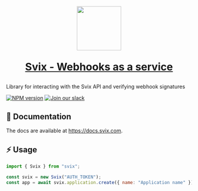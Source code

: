 <h1 align="center">
  <a href="https://www.svix.com">
    <img width="120" src="https://avatars.githubusercontent.com/u/80175132?s=200&v=4" />
    <p align="center">Svix - Webhooks as a service</p>
  </a>
</h1>

Library for interacting with the Svix API and verifying webhook signatures

[![NPM version](https://img.shields.io/npm/v/svix.svg)](https://www.npmjs.com/package/svix)
[![Join our slack](https://img.shields.io/badge/Slack-join%20the%20community-blue?logo=slack&style=social)](https://www.svix.com/slack/)

## 📕 Documentation

The docs are available at <https://docs.svix.com>.


## ⚡️ Usage

```js
import { Svix } from "svix";

const svix = new Svix("AUTH_TOKEN");
const app = await svix.application.create({ name: "Application name" });
```